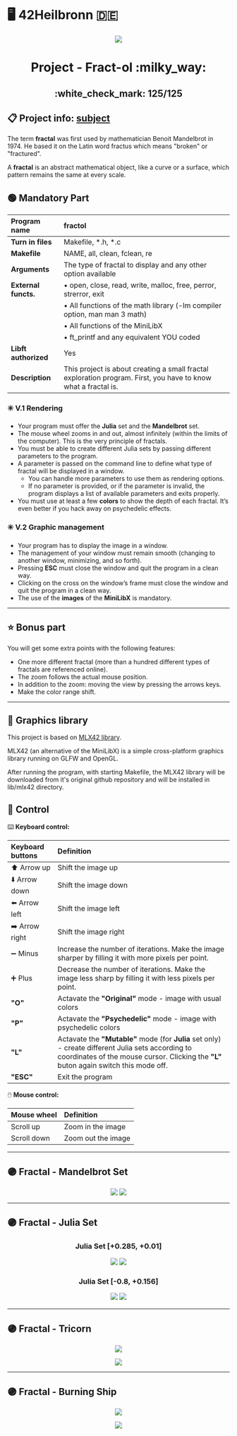 # :desktop_computer: 42Heilbronn :de:

<p align="center">
  <img src="https://github.com/Tilek12/42-project-badges/blob/main/badges/fract-olm.png">
</p>

<h1 align="center">
  Project - Fract-ol :milky_way:
</h1>

<h2 align="center">
  :white_check_mark: 125/125
</h2>

## :clipboard: Project info: [subject](https://github.com/Tilek12/42HN-fract-ol/blob/master/.git_docs_fract-ol/en.subject_fract-ol.pdf)

The term **fractal** was first used by mathematician Benoit Mandelbrot in 1974. He based it on the Latin word fractus which means "broken" or "fractured".

A **fractal** is an abstract mathematical object, like a curve or a surface, which pattern remains the same at every scale.


## :green_circle: Mandatory Part

**Program name** | fractol
:---|:---
**Turn in files** | Makefile, *.h, *.c
**Makefile** | NAME, all, clean, fclean, re
**Arguments** | The type of fractal to display and any other option available
**External functs.** | • open, close, read, write, malloc, free, perror, strerror, exit
| | • All functions of the math library (-lm compiler option, man man 3 math)
| | • All functions of the MiniLibX
| | • ft_printf and any equivalent YOU coded
**Libft authorized** | Yes
**Description** | This project is about creating a small fractal exploration program. First, you have to know what a fractal is.

### :eight_spoked_asterisk: V.1 Rendering
- Your program must offer the **Julia** set and the **Mandelbrot** set.
- The mouse wheel zooms in and out, almost infinitely (within the limits of the computer). This is the very principle of fractals.
- You must be able to create different Julia sets by passing different parameters to the program.
- A parameter is passed on the command line to define what type of fractal will be displayed in a window.
  - You can handle more parameters to use them as rendering options.
  - If no parameter is provided, or if the parameter is invalid, the program displays a list of available parameters and exits properly.
- You must use at least a few **colors** to show the depth of each fractal. It’s even better if you hack away on psychedelic effects.

### :eight_spoked_asterisk: V.2 Graphic management
- Your program has to display the image in a window.
- The management of your window must remain smooth (changing to another window, minimizing, and so forth).
- Pressing **ESC** must close the window and quit the program in a clean way.
- Clicking on the cross on the window’s frame must close the window and quit the program in a clean way.
- The use of the **images** of the **MiniLibX** is mandatory.

---

## :star: Bonus part

You will get some extra points with the following features:
- One more different fractal (more than a hundred different types of fractals are referenced online).
- The zoom follows the actual mouse position.
- In addition to the zoom: moving the view by pressing the arrows keys.
- Make the color range shift.

---

## :large_blue_circle: Graphics library

This project is based on [MLX42 library](https://github.com/codam-coding-college/MLX42).

MLX42 (an alternative of the MiniLibX) is a simple cross-platform graphics library running on GLFW and OpenGL.

After running the program, with starting Makefile, the MLX42 library will be downloaded from it's original github repository and will be installed in lib/mlx42 directory.

## :red_circle: Control

:keyboard: **Keyboard control:**

Keyboard buttons | Definition
:---|:---
:arrow_up: Arrow up | Shift the image up
:arrow_down: Arrow down | Shift the image down
:arrow_left: Arrow left | Shift the image left
:arrow_right: Arrow right | Shift the image right
:heavy_minus_sign: Minus | Increase the number of iterations. Make the image sharper by filling it with more pixels per point.
:heavy_plus_sign: Plus | Decrease the number of iterations.  Make the image less sharp by filling it with less pixels per point.
**"O"** | Actavate the **"Original"** mode - image with usual colors
**"P"** | Actavate the **"Psychedelic"** mode - image with psychedelic colors
**"L"** | Actavate the **"Mutable"** mode (for **Julia** set only) - create different Julia sets according to coordinates of the mouse cursor. Clicking the **"L"** buton again switch this mode off.
**"ESC"** | Exit the program

:computer_mouse: **Mouse control:**

Mouse wheel | Definition
:---|:---
Scroll up | Zoom in the image
Scroll down | Zoom out the image

---

## :purple_circle: Fractal - Mandelbrot Set

<p align="center">
  <img src="https://github.com/Tilek12/42HN-fract-ol/blob/master/.git_docs_fract-ol/Mandelbrot_o.png">
  <img src="https://github.com/Tilek12/42HN-fract-ol/blob/master/.git_docs_fract-ol/Mandelbrot_p.png">
</p>

---

## :purple_circle: Fractal - Julia Set
  
<h3 align="center">
  Julia Set [+0.285, +0.01]
  <p align="center">
    <img src="https://github.com/Tilek12/42HN-fract-ol/blob/master/.git_docs_fract-ol/Julia_set_1_o.png">
    <img src="https://github.com/Tilek12/42HN-fract-ol/blob/master/.git_docs_fract-ol/Julia_set_1_p.png">
  </p>
</h3>
<h3 align="center">
  Julia Set [-0.8, +0.156]
  <p align="center">
    <img src="https://github.com/Tilek12/42HN-fract-ol/blob/master/.git_docs_fract-ol/Julia_set_2_o.png">
    <img src="https://github.com/Tilek12/42HN-fract-ol/blob/master/.git_docs_fract-ol/Julia_set_2_p.png">
  </p>
</h3>

---

## :purple_circle: Fractal - Tricorn

<p align="center">
  <img src="https://github.com/Tilek12/42HN-fract-ol/blob/master/.git_docs_fract-ol/Tricorn_o.png">
</p>
<p align="center">
  <img src="https://github.com/Tilek12/42HN-fract-ol/blob/master/.git_docs_fract-ol/Tricorn_p.png">
</p>

---

## :purple_circle: Fractal - Burning Ship

<p align="center">
  <img src="https://github.com/Tilek12/42HN-fract-ol/blob/master/.git_docs_fract-ol/Burning_ship_o.png">
</p>
<p align="center">
  <img src="https://github.com/Tilek12/42HN-fract-ol/blob/master/.git_docs_fract-ol/Burning_ship_p.png">
</p>
